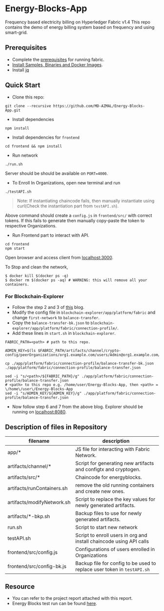 # Energy-Blocks-App
Frequency based electricity billing on Hyperledger Fabric v1.4
This repo contains the demo of energy billing system based on frequency and using smart-grid. 

## Prerequisites
* Complete the [prerequisites](https://hyperledger-fabric.readthedocs.io/en/release-1.4/prereqs.html) for running fabric.
* [Install Samples, Binaries and Docker Images](https://hyperledger-fabric.readthedocs.io/en/release-1.4/install.html).
* Install [jq](https://stedolan.github.io/jq/)

## Quick Start

* Clone this repo:
```
git clone --recursive https://github.com/MD-AZMAL/Energy-Blocks-App.git
```
* Install dependencies
```
npm install
```
* Install dependencies for `frontend`
```
cd frontend && npm install
```
* Run network
```
./run.sh
```
Server should be should be available on `PORT=4000`.
* To Enroll In Organizations, open new terminal and run
```
./testAPI.sh
```
> Note: If instantiating chaincode fails, then manually instantiate using curl(Check the instantiation part from `testAPI.sh`).

Above command should create a `config.js` in `frontend/src/` with correct tokens. If this fails to generate then manually copy-paste the token to respective Organizations.
* Run Frontend part to interact with API.
```
cd frontend
npm start
```
Open browser and access client from [localhost:3000](localhost:3000).

To Stop and clean the network,
```
$ docker kill $(docker ps -q) 
$ docker rm $(docker ps -aq) # WARNING: this will remove all your containers.
```

### For Blockchain-Explorer

* Follow the step 2 and 3 of [this](https://medium.com/@thanawitsupinnapong/setting-up-hyperledger-explorer-on-fabric-5f1f7cda73b3) blog.
* Modify the config file in `blockchain-explorer/app/platform/fabric` and change `first-network` to `balance-transfer`.
* Copy the `balance-transfer-bk.json` to `blockchain-explorer/app/platform/fabric/connection-profile/`.
* Add these lines in `start.sh` in `blockchain-explorer`.
```
FABRIC_PATH=<path> # path to this repo.

ADMIN_KEY=$(ls $FABRIC_PATH/artifacts/channel/crypto-config/peerOrganizations/org1.example.com/users/Admin@org1.example.com/msp/keystore)

cp ./app/platform/fabric/connection-profile/balance-transfer-bk.json ./app/platform/fabric/connection-profile/balance-transfer.json

sed -i "s/<path>/${FABRIC_PATH}/g" ./app/platform/fabric/connection-profile/balance-transfer.json
# <path> to this repo e.g. /home/user/Energy-Blocks-App, then <path> = \/home\/user\/Energy-Blocks-App
sed -i "s/ADMIN_KEY/${ADMIN_KEY}/g" ./app/platform/fabric/connection-profile/balance-transfer.json

```
* Now follow step 6 and 7 from the above blog. Explorer should be running on [localhost:8080](localhost:8080).

## Description of files in Repository

filename                           |  description
----------------------------------|------------------------------------------------------------------------------------
app/*                        |  JS file for interacting with Fabric Network.
artifacts/channel/*                   |  Script for generating new artifacts and configtx and cryptogen.
artifacts/src/*                           |  Chaincode for energyblocks.
artifacts/runContainers.sh              | remove the old running containers and create new ones.
artifacts/modifyNetwork.sh            | Script to replace the key values for newly generated artifacts.
artifacts/\*-bkp.sh                 | Backup files to use for newly generated artifacts.
run.sh                            | Script to start new network
testAPI.sh                        | Script to enroll users in org and install chaincode using API calls
frontend/src/config.js         |  Configurations of users enrolled in Organizations
frontend/src/config-bk.js      | Backup file for config to be used to replace user token in `testAPI.sh`

## Resource 

* You can refer to the project report attached with this report.
* Energy Blocks test run can be found [here](https://www.youtube.com/watch?v=B0YDjU0LbOI&t=30s). 

